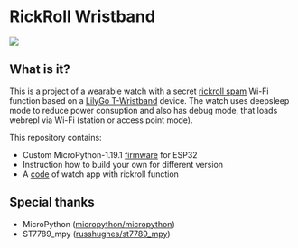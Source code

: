 RickRoll Wristband
==================

[![](https://img.youtube.com/vi/d4qXFLblkhrk/0.jpg)](https://youtu.be/4qXFLblkhrk)

## What is it?

This is a project of a wearable watch with a secret
[rickroll spam](https://github.com/spacehuhn/esp8266_beaconSpam) Wi-Fi function based on a 
[LilyGo T-Wristband](https://www.lilygo.cc/products/t-wristband) device.
The watch uses deepsleep mode to reduce power consuption and also has
debug mode, that loads webrepl via Wi-Fi (station or access point mode).

This repository contains:
- Custom MicroPython-1.19.1 [firmware](https://github.com/zmactep/rickroll-wristband/tree/master/firmware) for ESP32
- Instruction how to build your own for different version
- A [code](https://github.com/zmactep/rickroll-wristband/tree/master/src) of watch app with rickroll function

## Special thanks

- MicroPython ([micropython/micropython](https://github.com/micropython/micropython))
- ST7789_mpy ([russhughes/st7789_mpy](https://github.com/russhughes/st7789_mpy))
